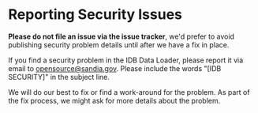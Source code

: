 # Reporting Security Issues


 **Please do not file an issue via the issue tracker**, we'd prefer to avoid publishing security problem details until after we have a fix in place. 

If you find a security problem in the IDB Data Loader, please report it via email to [opensource@sandia.gov](mailto:opensource@sandia.gov). Please include the words "[IDB SECURITY]" in the subject line. 

We will do our best to fix or find a work-around for the problem. As part of the fix process, we might ask for more details about the problem.
